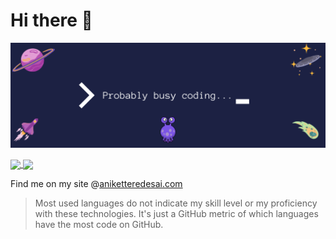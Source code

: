 # Hi there &#128075;
![header](header.png)

<a href="https://github.com/icy-comet">
<img src="https://github-readme-stats.vercel.app/api?username=icy-comet&count_private=true&show_icons=true&theme=nightowl&line_height=27&bg_color=1e2145" align="center">
</a>
<a href="https://github.com/icy-comet">
<img src="https://github-readme-stats.vercel.app/api/top-langs/?username=icy-comet&title_color=c491ee&text_color=8ddac8&bg_color=1e2145&langs_count=3" align="center">
</a>

<br/>

Find me on my site @[aniketteredesai.com](https://aniketteredesai.com/)

> Most used languages do not indicate my skill level or my proficiency with these technologies. It's just a GitHub metric of which languages have the most code on GitHub.